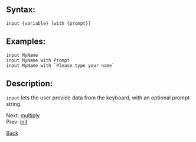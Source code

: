 ## Syntax:
`input {variable} [with {prompt}]`
## Examples:
`input MyName`  
`input MyName with Prompt`  
``input MyName with `Please type your name` ``
## Description:
`input` lets the user provide data from the keyboard, with an optional prompt string.

Next: [multiply](multiply.md)  
Prev: [init](init.md)

[Back](../../README.md)
